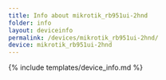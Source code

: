 ```yaml
---
title: Info about mikrotik_rb951ui-2hnd
folder: info
layout: deviceinfo
permalink: /devices/mikrotik_rb951ui-2hnd/
device: mikrotik_rb951ui-2hnd
---
```

{% include templates/device_info.md %}
